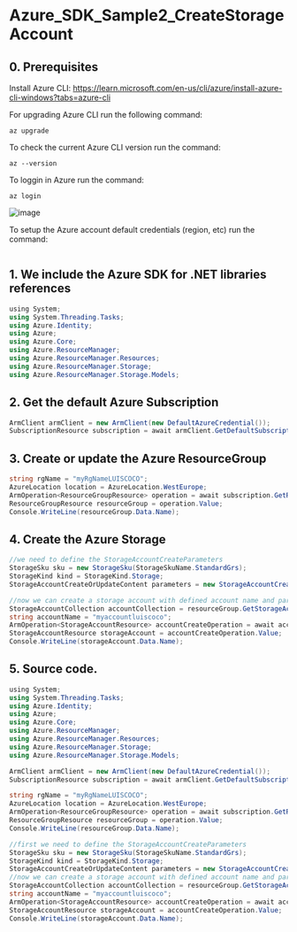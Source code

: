 # Azure_SDK_Sample2_CreateStorageAccount

## 0. Prerequisites

Install Azure CLI: https://learn.microsoft.com/en-us/cli/azure/install-azure-cli-windows?tabs=azure-cli

For upgrading Azure CLI run the following command:

```
az upgrade
```

To check the current Azure CLI version run the command:

```
az --version
```

To loggin in Azure run the command:

```
az login
```

![image](https://github.com/luiscoco/Azure_SDK_Sample2_CreateStorageAccount/assets/32194879/493bc6a4-5e11-4069-9cba-9cad96e6f7d1)



To setup the Azure account default credentials (region, etc) run the command:

```

```



## 1. We include the Azure SDK for .NET libraries references

```csharp
﻿using System;
using System.Threading.Tasks;
using Azure.Identity;
using Azure;
using Azure.Core;
using Azure.ResourceManager;
using Azure.ResourceManager.Resources;
using Azure.ResourceManager.Storage;
using Azure.ResourceManager.Storage.Models;
```

## 2. Get the default Azure Subscription

```csharp
ArmClient armClient = new ArmClient(new DefaultAzureCredential());
SubscriptionResource subscription = await armClient.GetDefaultSubscriptionAsync();
```

## 3. Create or update the Azure ResourceGroup 

```csharp
string rgName = "myRgNameLUISCOCO";
AzureLocation location = AzureLocation.WestEurope;
ArmOperation<ResourceGroupResource> operation = await subscription.GetResourceGroups().CreateOrUpdateAsync(WaitUntil.Completed, rgName, new ResourceGroupData(location));
ResourceGroupResource resourceGroup = operation.Value;
Console.WriteLine(resourceGroup.Data.Name);
```

## 4. Create the Azure Storage

```csharp
//we need to define the StorageAccountCreateParameters
StorageSku sku = new StorageSku(StorageSkuName.StandardGrs);
StorageKind kind = StorageKind.Storage;
StorageAccountCreateOrUpdateContent parameters = new StorageAccountCreateOrUpdateContent(sku, kind, location);

//now we can create a storage account with defined account name and parameters
StorageAccountCollection accountCollection = resourceGroup.GetStorageAccounts();
string accountName = "myaccountluiscoco";
ArmOperation<StorageAccountResource> accountCreateOperation = await accountCollection.CreateOrUpdateAsync(WaitUntil.Completed, accountName, parameters);
StorageAccountResource storageAccount = accountCreateOperation.Value;
Console.WriteLine(storageAccount.Data.Name);
```

## 5. Source code.


```csharp
﻿using System;
using System.Threading.Tasks;
using Azure.Identity;
using Azure;
using Azure.Core;
using Azure.ResourceManager;
using Azure.ResourceManager.Resources;
using Azure.ResourceManager.Storage;
using Azure.ResourceManager.Storage.Models;

ArmClient armClient = new ArmClient(new DefaultAzureCredential());
SubscriptionResource subscription = await armClient.GetDefaultSubscriptionAsync();

string rgName = "myRgNameLUISCOCO";
AzureLocation location = AzureLocation.WestEurope;
ArmOperation<ResourceGroupResource> operation = await subscription.GetResourceGroups().CreateOrUpdateAsync(WaitUntil.Completed, rgName, new ResourceGroupData(location));
ResourceGroupResource resourceGroup = operation.Value;
Console.WriteLine(resourceGroup.Data.Name);

//first we need to define the StorageAccountCreateParameters
StorageSku sku = new StorageSku(StorageSkuName.StandardGrs);
StorageKind kind = StorageKind.Storage;
StorageAccountCreateOrUpdateContent parameters = new StorageAccountCreateOrUpdateContent(sku, kind, location);
//now we can create a storage account with defined account name and parameters
StorageAccountCollection accountCollection = resourceGroup.GetStorageAccounts();
string accountName = "myaccountluiscoco";
ArmOperation<StorageAccountResource> accountCreateOperation = await accountCollection.CreateOrUpdateAsync(WaitUntil.Completed, accountName, parameters);
StorageAccountResource storageAccount = accountCreateOperation.Value;
Console.WriteLine(storageAccount.Data.Name);
```
